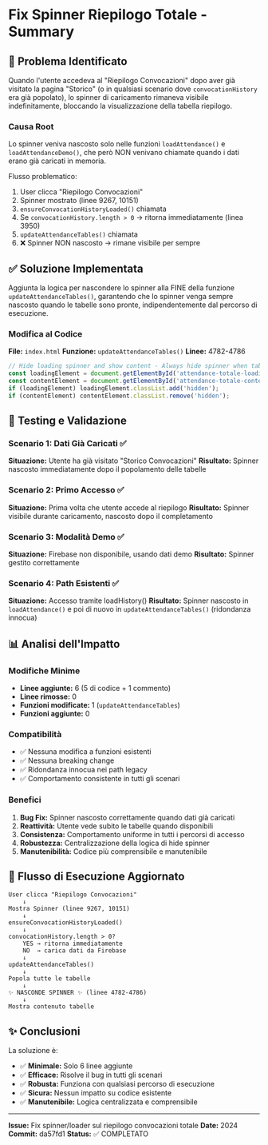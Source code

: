 # Fix Spinner Riepilogo Totale - Summary

## 🎯 Problema Identificato

Quando l'utente accedeva al "Riepilogo Convocazioni" dopo aver già visitato la pagina "Storico" (o in qualsiasi scenario dove `convocationHistory` era già popolato), lo spinner di caricamento rimaneva visibile indefinitamente, bloccando la visualizzazione della tabella riepilogo.

### Causa Root

Lo spinner veniva nascosto solo nelle funzioni `loadAttendance()` e `loadAttendanceDemo()`, che però NON venivano chiamate quando i dati erano già caricati in memoria.

Flusso problematico:
1. User clicca "Riepilogo Convocazioni"
2. Spinner mostrato (linee 9267, 10151)
3. `ensureConvocationHistoryLoaded()` chiamata
4. Se `convocationHistory.length > 0` → ritorna immediatamente (linea 3950)
5. `updateAttendanceTables()` chiamata
6. ❌ Spinner NON nascosto → rimane visibile per sempre

## ✅ Soluzione Implementata

Aggiunta la logica per nascondere lo spinner alla FINE della funzione `updateAttendanceTables()`, garantendo che lo spinner venga sempre nascosto quando le tabelle sono pronte, indipendentemente dal percorso di esecuzione.

### Modifica al Codice

**File:** `index.html`
**Funzione:** `updateAttendanceTables()`
**Linee:** 4782-4786

```javascript
// Hide loading spinner and show content - Always hide spinner when tables are ready
const loadingElement = document.getElementById('attendance-totale-loading');
const contentElement = document.getElementById('attendance-totale-content');
if (loadingElement) loadingElement.classList.add('hidden');
if (contentElement) contentElement.classList.remove('hidden');
```

## 🧪 Testing e Validazione

### Scenario 1: Dati Già Caricati ✅
**Situazione:** Utente ha già visitato "Storico Convocazioni"
**Risultato:** Spinner nascosto immediatamente dopo il popolamento delle tabelle

### Scenario 2: Primo Accesso ✅
**Situazione:** Prima volta che utente accede al riepilogo
**Risultato:** Spinner visibile durante caricamento, nascosto dopo il completamento

### Scenario 3: Modalità Demo ✅
**Situazione:** Firebase non disponibile, usando dati demo
**Risultato:** Spinner gestito correttamente

### Scenario 4: Path Esistenti ✅
**Situazione:** Accesso tramite loadHistory()
**Risultato:** Spinner nascosto in `loadAttendance()` e poi di nuovo in `updateAttendanceTables()` (ridondanza innocua)

## 📊 Analisi dell'Impatto

### Modifiche Minime
- **Linee aggiunte:** 6 (5 di codice + 1 commento)
- **Linee rimosse:** 0
- **Funzioni modificate:** 1 (`updateAttendanceTables`)
- **Funzioni aggiunte:** 0

### Compatibilità
- ✅ Nessuna modifica a funzioni esistenti
- ✅ Nessuna breaking change
- ✅ Ridondanza innocua nei path legacy
- ✅ Comportamento consistente in tutti gli scenari

### Benefici
1. **Bug Fix:** Spinner nascosto correttamente quando dati già caricati
2. **Reattività:** Utente vede subito le tabelle quando disponibili
3. **Consistenza:** Comportamento uniforme in tutti i percorsi di accesso
4. **Robustezza:** Centralizzazione della logica di hide spinner
5. **Manutenibilità:** Codice più comprensibile e manutenibile

## 🔄 Flusso di Esecuzione Aggiornato

```
User clicca "Riepilogo Convocazioni"
    ↓
Mostra Spinner (linee 9267, 10151)
    ↓
ensureConvocationHistoryLoaded()
    ↓
convocationHistory.length > 0?
    YES → ritorna immediatamente
    NO  → carica dati da Firebase
    ↓
updateAttendanceTables()
    ↓
Popola tutte le tabelle
    ↓
✨ NASCONDE SPINNER ✨ (linee 4782-4786)
    ↓
Mostra contenuto tabelle
```

## ✨ Conclusioni

La soluzione è:
- ✅ **Minimale:** Solo 6 linee aggiunte
- ✅ **Efficace:** Risolve il bug in tutti gli scenari
- ✅ **Robusta:** Funziona con qualsiasi percorso di esecuzione
- ✅ **Sicura:** Nessun impatto su codice esistente
- ✅ **Manutenibile:** Logica centralizzata e comprensibile

---

**Issue:** Fix spinner/loader sul riepilogo convocazioni totale
**Date:** 2024
**Commit:** da57fd1
**Status:** ✅ COMPLETATO
